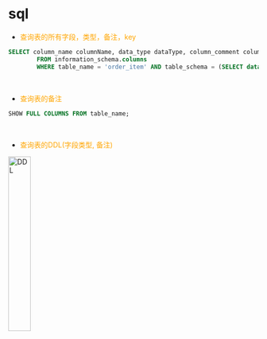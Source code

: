 # sql

* <span style="color:orange">查询表的所有字段，类型，备注，key</span>
```sql
SELECT column_name columnName, data_type dataType, column_comment columnComment, column_key columnKey, extra
        FROM information_schema.columns
        WHERE table_name = 'order_item' AND table_schema = (SELECT database()) ORDER BY ordinal_position
```
</br>

* <span style="color:orange">查询表的备注</span>
```sql
SHOW FULL COLUMNS FROM table_name;
```
</br>

* <span style="color:orange">查询表的DDL(字段类型, 备注)</span>

<img width="30%" src="/note/_v_images/code_sofa/sql/DDL.png" alt="DDL" />